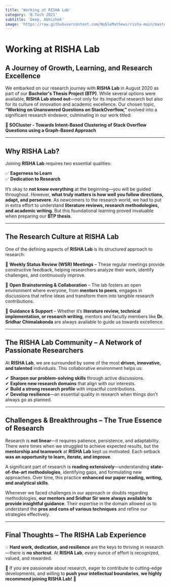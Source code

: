 ```yaml
---
title: 'Working at RISHA Lab'
category: 'B.Tech 2021'
subtitle: 'Deep, Abhishek'
image: 'https://raw.githubusercontent.com/NobleMathews/risha-main/master/src/Pages/_images/risha_lab.jpg'
---
```


# Working at RISHA Lab

## A Journey of Growth, Learning, and Research Excellence

We embarked on our research journey with **RISHA Lab** in August 2020 as part of our **Bachelor's Thesis Project (BTP)**. While several options were available, **RISHA Lab stood out**—not only for its impactful research but also for its culture of innovation and academic excellence. Our chosen topic, **“Working on Unanswered Questions on StackOverflow,”** evolved into a significant research endeavor, culminating in our work titled:

**📝 SOCluster - Towards Intent-Based Clustering of Stack Overflow Questions using a Graph-Based Approach**

---
## Why RISHA Lab?

Joining **RISHA Lab** requires two essential qualities: 

✅ **Eagerness to Learn**  
✅ **Dedication to Research**  

It’s okay to **not know everything** at the beginning—you will be guided throughout. However, **what truly matters is how well you follow directions, adapt, and persevere**. As newcomers to the research world, we had to put in extra effort to understand **literature reviews, research methodologies, and academic writing**. But this foundational learning proved invaluable when preparing our **BTP thesis**.

---
## The Research Culture at RISHA Lab

One of the defining aspects of **RISHA Lab** is its structured approach to research:

📌 **Weekly Status Review (WSR) Meetings** – These regular meetings provide constructive feedback, helping researchers analyze their work, identify challenges, and continuously improve.

📌 **Open Brainstorming & Collaboration** – The lab fosters an open environment where everyone, from **mentors to peers**, engages in discussions that refine ideas and transform them into tangible research contributions.

📌 **Guidance & Support** – Whether it’s **literature review, technical implementation, or research writing**, mentors and faculty members like **Dr. Sridhar Chimalakonda** are always available to guide us towards excellence.

---
## The RISHA Lab Community – A Network of Passionate Researchers

At **RISHA Lab**, we are surrounded by some of the most **driven, innovative, and talented** individuals. This collaborative environment helps us:

✔ **Sharpen our problem-solving skills** through active discussions.  
✔ **Explore new research domains** that align with our interests.  
✔ **Build a strong research profile** with impactful contributions.  
✔ **Develop resilience**—an essential quality in research when things don’t always go as planned.  

---
## Challenges & Breakthroughs – The True Essence of Research

Research is **not linear**—it requires patience, persistence, and adaptability. There were times when we struggled to achieve expected results, but the **mentorship and teamwork** at **RISHA Lab** kept us motivated. Each setback **was an opportunity to learn, iterate, and improve**.

A significant part of research is **reading extensively**—understanding **state-of-the-art methodologies**, identifying gaps, and formulating new approaches. Over time, this practice **enhanced our paper reading, writing, and analytical skills**.

Whenever we faced challenges in our approach or doubts regarding methodologies, **our mentors and Sridhar Sir were always available to provide insightful guidance**. Their expertise in the domain allowed us to understand the **pros and cons of various techniques** and refine our strategies effectively.

---
## Final Thoughts – The RISHA Lab Experience

💡 **Hard work, dedication, and resilience** are the keys to thriving in research—there is **no shortcut**. At **RISHA Lab**, every ounce of effort is recognized, valued, and rewarded. 

🎯 If you are passionate about research, eager to contribute to cutting-edge developments, and willing to **push your intellectual boundaries**, **we highly recommend joining RISHA Lab!** 🚀
